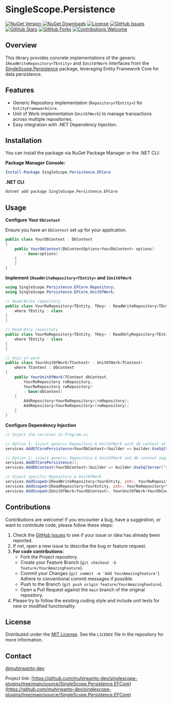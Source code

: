 # SingleScope.Persistence

[![NuGet Version](https://img.shields.io/nuget/v/SingleScope.Persistence.EFCore.svg?style=flat-square)](https://www.nuget.org/packages/SingleScope.Persistence.EFCore/)
[![NuGet Downloads](https://img.shields.io/nuget/dt/SingleScope.Persistence.EFCore.svg?style=flat-square)](https://www.nuget.org/packages/SingleScope.Persistence.EFCore/)
[![License](https://img.shields.io/github/license/muhirwanto-dev/singlescope-plugins?style=flat-square)](LICENSE)
[![GitHub Issues](https://img.shields.io/github/issues/muhirwanto-dev/singlescope-plugins?style=flat-square)](https://github.com/muhirwanto-dev/singlescope-plugins/issues)
[![GitHub Stars](https://img.shields.io/github/stars/muhirwanto-dev/singlescope-plugins?style=flat-square)](https://github.com/muhirwanto-dev/singlescope-plugins/stargazers)
[![GitHub Forks](https://img.shields.io/github/forks/muhirwanto-dev/singlescope-plugins?style=flat-square)](https://github.com/muhirwanto-dev/singlescope-plugins/network/members)
[![Contributions Welcome](https://img.shields.io/badge/Contributions-Welcome-brightgreen.svg?style=flat-square)](https://github.com/muhirwanto-dev/singlescope-plugins/pulls)

## Overview

This library provides concrete implementations of the generic `IReadWriteRepository<TEntity>` and `IUnitOfWork` interfaces from the [SingleScope.Persistence](https://github.com/muhirwanto-dev/singlescope-plugins/tree/main/source/SingleScope.Persistence) package, leveraging Entity Framework Core for data persistence.

## Features

* Generic Repository implementation (`Repository<TEntity>`) for `EntityFrameworkCore`.
* Unit of Work implementation (`UnitOfWork`) to manage transactions across multiple repositories.
* Easy integration with .NET Dependency Injection.

## Installation

You can install the package via NuGet Package Manager or the .NET CLI:

**Package Manager Console:**

```powershell
Install-Package SingleScope.Persistence.EFCore
```

**.NET CLI**
```bash
dotnet add package SingleScope.Persistence.EFCore
```

## Usage

**Configure Your `DbContext`**

Ensure you have an `DbContext` set up for your application.

```csharp
public class YourDbContext : DbContext
{
    public YourDbContext(DbContextOptions<YourDbContext> options)
        : base(options)
    {
    }
}
```

**Implement `IReadWriteRepository<TEntity>` and `IUnitOfWork`**

```csharp
using SingleScope.Persistence.EFCore.Repository;
using SingleScope.Persistence.EFCore.UnitOfWork;

// Read-Write repository
public class YourRwRepository<TEntity, TKey> : ReadWriteRepository<TEntity, TKey>
    where TEntity : class
{   
}

// Read-Only repository
public class YourRoRepository<TEntity, TKey> : ReadOnlyRepository<TEntity, TKey>
    where TEntity : class
{
}

// Unit of work
public class YourUnitOfWork<TContext> : UnitOfWork<TContext>
    where TContext : DbContext
{
    public YourUnitOfWork(TContext dbContext,
        YourRoRepository roRepository,
        YourRwRepository rwRepository)
        : base(dbContext)
    {
        AddRepository<YourRoRepository>(roRepository);
        AddRepository<YourRwRepository>(rwRepository);
    }
}
```

**Configure Dependency Injection**

```csharp
// Inject the services in Program.cs

// Option 1: inject generic Repository & UnitOfWork with db context at once
services.AddEfCorePersistence<YourDbContext>(builder => builder.UseSqlServer("your connection string"));

// Option 2: inject generic Repository & UnitOfWork and db context separately
services.AddEfCorePersistence();
services.AddDbContext<YourDbContext>(builder => builder.UseSqlServer("your connection string"));

// Inject specific Repository & UnitOfWork
services.AddScoped<IReadWriteRepository<YourEntity, int>, YourRwRepository<YourEntity, int>>();
services.AddScoped<IReadRepository<YourEntity, int>, YourRoRepository<YourEntity, int>>();
services.AddScoped<IUnitOfWork<YourDbContext>, YourUnitOfWork<YourDbContext>>();
```

## Contributions

Contributions are welcome! If you encounter a bug, have a suggestion, or want to contribute code, please follow these steps:

1.  Check the [GitHub Issues](https://github.com/muhirwanto-dev/singlescope-plugins/issues) to see if your issue or idea has already been reported.
2.  If not, open a new issue to describe the bug or feature request.
3.  **For code contributions:**
    * Fork the Project repository.
    * Create your Feature Branch (`git checkout -b feature/YourAmazingFeature`).
    * Commit your Changes (`git commit -m 'Add YourAmazingFeature'`). Adhere to conventional commit messages if possible.
    * Push to the Branch (`git push origin feature/YourAmazingFeature`).
    * Open a Pull Request against the `main` branch of the original repository.
4.  Please try to follow the existing coding style and include unit tests for new or modified functionality.

## License

Distributed under the [MIT License](https://github.com/muhirwanto-dev/singlescope-plugins/tree/main?tab=MIT-1-ov-file#readme). See the `LICENSE` file in the repository for more information.

## Contact

[@muhirwanto-dev](https://github.com/muhirwanto-dev)

Project link: [https://github.com/muhirwanto-dev/singlescope-plugins/tree/main/source/SingleScope.Persistence.EFCore](https://github.com/muhirwanto-dev/singlescope-plugins/tree/main/source/SingleScope.Persistence.EFCore)
